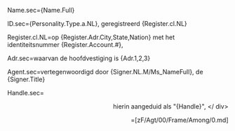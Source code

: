 Name.sec={Name.Full}

ID.sec={Personality.Type.a.NL}, geregistreerd {Register.cl.NL}

Register.cl.NL=op {Register.Adr.City,State,Nation} met het identiteitsnummer {Register.Account.#},

Adr.sec=waarvan de hoofdvestiging is {Adr.1,2,3}

Agent.sec=vertegenwoordigd door {Signer.NL.M/Ms_NameFull}, de {Signer.Title}

Handle.sec=<div align="right"> hierin aangeduid als "{Handle}", </ div>

=[zF/Agt/00/Frame/Among/0.md]
